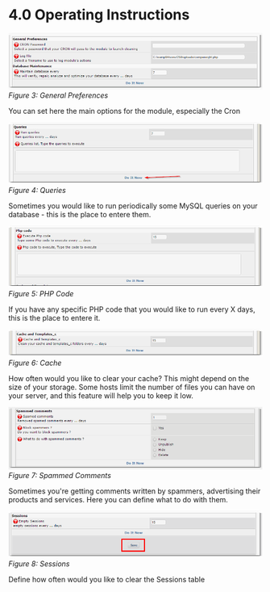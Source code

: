 # 4.0 Operating Instructions

![](../assets/imgActions001.png)
*Figure 3: General Preferences*

You can set here the main options for the module, especially the Cron

![](../assets/imgActions002.png)
*Figure 4: Queries*

Sometimes you would like to run periodically some MySQL queries on your database - this is the place to entere them.

![](../assets/imgActions003.png)
*Figure 5: PHP Code*

If you have any specific PHP code that you would like to run every X days, this is the place to entere it. 

![](../assets/imgActions004.png)
*Figure 6: Cache*

How often would you like to clear your cache? This might depend on the size of your storage. Some hosts limit the number of files you can have on your server, and this feature will help you to keep it low.

![](../assets/imgActions005.png)
*Figure 7: Spammed Comments*

Sometimes you're getting comments written by spammers, advertising their products and services. Here you can define what to do with them.

![](../assets/imgActions006.png)
*Figure 8: Sessions*

Define how often would you like to clear the Sessions table
